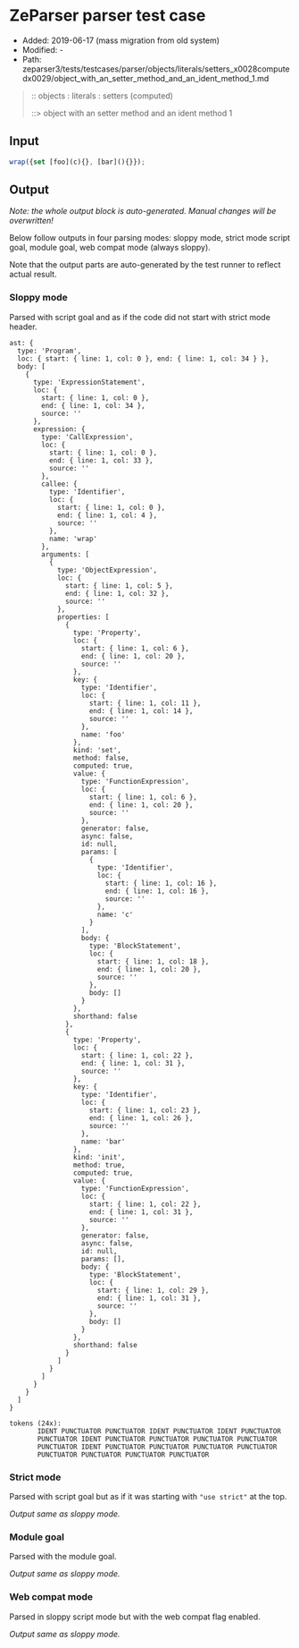 # ZeParser parser test case

- Added: 2019-06-17 (mass migration from old system)
- Modified: -
- Path: zeparser3/tests/testcases/parser/objects/literals/setters_x0028computedx0029/object_with_an_setter_method_and_an_ident_method_1.md

> :: objects : literals : setters (computed)
>
> ::> object with an setter method and an ident method 1

## Input

`````js
wrap({set [foo](c){}, [bar](){}});
`````

## Output

_Note: the whole output block is auto-generated. Manual changes will be overwritten!_

Below follow outputs in four parsing modes: sloppy mode, strict mode script goal, module goal, web compat mode (always sloppy).

Note that the output parts are auto-generated by the test runner to reflect actual result.

### Sloppy mode

Parsed with script goal and as if the code did not start with strict mode header.

`````
ast: {
  type: 'Program',
  loc: { start: { line: 1, col: 0 }, end: { line: 1, col: 34 } },
  body: [
    {
      type: 'ExpressionStatement',
      loc: {
        start: { line: 1, col: 0 },
        end: { line: 1, col: 34 },
        source: ''
      },
      expression: {
        type: 'CallExpression',
        loc: {
          start: { line: 1, col: 0 },
          end: { line: 1, col: 33 },
          source: ''
        },
        callee: {
          type: 'Identifier',
          loc: {
            start: { line: 1, col: 0 },
            end: { line: 1, col: 4 },
            source: ''
          },
          name: 'wrap'
        },
        arguments: [
          {
            type: 'ObjectExpression',
            loc: {
              start: { line: 1, col: 5 },
              end: { line: 1, col: 32 },
              source: ''
            },
            properties: [
              {
                type: 'Property',
                loc: {
                  start: { line: 1, col: 6 },
                  end: { line: 1, col: 20 },
                  source: ''
                },
                key: {
                  type: 'Identifier',
                  loc: {
                    start: { line: 1, col: 11 },
                    end: { line: 1, col: 14 },
                    source: ''
                  },
                  name: 'foo'
                },
                kind: 'set',
                method: false,
                computed: true,
                value: {
                  type: 'FunctionExpression',
                  loc: {
                    start: { line: 1, col: 6 },
                    end: { line: 1, col: 20 },
                    source: ''
                  },
                  generator: false,
                  async: false,
                  id: null,
                  params: [
                    {
                      type: 'Identifier',
                      loc: {
                        start: { line: 1, col: 16 },
                        end: { line: 1, col: 16 },
                        source: ''
                      },
                      name: 'c'
                    }
                  ],
                  body: {
                    type: 'BlockStatement',
                    loc: {
                      start: { line: 1, col: 18 },
                      end: { line: 1, col: 20 },
                      source: ''
                    },
                    body: []
                  }
                },
                shorthand: false
              },
              {
                type: 'Property',
                loc: {
                  start: { line: 1, col: 22 },
                  end: { line: 1, col: 31 },
                  source: ''
                },
                key: {
                  type: 'Identifier',
                  loc: {
                    start: { line: 1, col: 23 },
                    end: { line: 1, col: 26 },
                    source: ''
                  },
                  name: 'bar'
                },
                kind: 'init',
                method: true,
                computed: true,
                value: {
                  type: 'FunctionExpression',
                  loc: {
                    start: { line: 1, col: 22 },
                    end: { line: 1, col: 31 },
                    source: ''
                  },
                  generator: false,
                  async: false,
                  id: null,
                  params: [],
                  body: {
                    type: 'BlockStatement',
                    loc: {
                      start: { line: 1, col: 29 },
                      end: { line: 1, col: 31 },
                      source: ''
                    },
                    body: []
                  }
                },
                shorthand: false
              }
            ]
          }
        ]
      }
    }
  ]
}

tokens (24x):
       IDENT PUNCTUATOR PUNCTUATOR IDENT PUNCTUATOR IDENT PUNCTUATOR
       PUNCTUATOR IDENT PUNCTUATOR PUNCTUATOR PUNCTUATOR PUNCTUATOR
       PUNCTUATOR IDENT PUNCTUATOR PUNCTUATOR PUNCTUATOR PUNCTUATOR
       PUNCTUATOR PUNCTUATOR PUNCTUATOR PUNCTUATOR
`````

### Strict mode

Parsed with script goal but as if it was starting with `"use strict"` at the top.

_Output same as sloppy mode._

### Module goal

Parsed with the module goal.

_Output same as sloppy mode._

### Web compat mode

Parsed in sloppy script mode but with the web compat flag enabled.

_Output same as sloppy mode._
